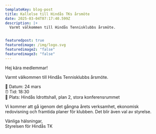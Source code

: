 ```yaml
---
templateKey: blog-post
title: Kallelse till Hindås TKs årsmöte
date: 2025-03-04T07:17:40.599Z
description: |+
  Varmt välkommen till Hindås Tennisklubbs årsmöte.


featuredpost: true
featuredimage: /img/logo.svg
featuredimage2: "false"
featuredimage3: "false"
---
```

Hej kära medlemmar!

Varmt välkommen till Hindås Tennisklubbs årsmöte.

📅 Datum: 24 mars  
⏰ Tid: 18:30  
📍 Plats: Hindås Idrottshall, plan 2, stora konferensrummet

Vi kommer att gå igenom det gångna årets verksamhet, ekonomisk redovisning och framtida planer för klubben. Det blir även val av styrelse.

Vänliga hälsningar,  
Styrelsen för Hindås TK